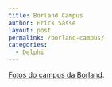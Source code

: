 ```yaml
---
title: Borland Campus
author: Erick Sasse
layout: post
permalink: /borland-campus/
categories:
  - Delphi
---
```

[Fotos do campus da Borland][1].

 [1]: http://homepages.borland.com/aohlsson/BorlandCampus.html